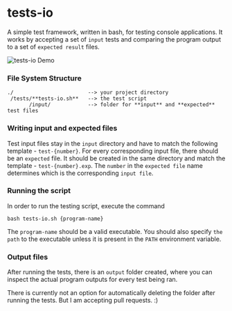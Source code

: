 # tests-io
A simple test framework, written in bash, for testing console applications.
It works by accepting a set of `input` tests and comparing the program output to a set of `expected result` files.

![tests-io Demo](http://pmihaylov.com/wp-content/uploads/2018/10/tests-io-demo.png)

### File System Structure
```
./                        --> your project directory
 /tests/**tests-io.sh**   --> the test script
       /input/            --> folder for **input** and **expected** test files
```

### Writing input and expected files
Test input files stay in the `input` directory and have to match the following template - `test-{number}`.
For every corresponding input file, there should be an `expected` file. 
It should be created in the same directory and match the template - `test-{number}.exp`.
The `number` in the `expected file` name determines which is the corresponding `input file`.

### Running the script
In order to run the testing script, execute the command
```
bash tests-io.sh {program-name}
```

The `program-name` should be a valid executable. You should also specify `the path` to the executable unless it is present in the `PATH` environment variable.

### Output files
After running the tests, there is an `output` folder created, where you can inspect the actual program outputs for every test being ran.

There is currently not an option for automatically deleting the folder after running the tests. But I am accepting pull requests. :) 
